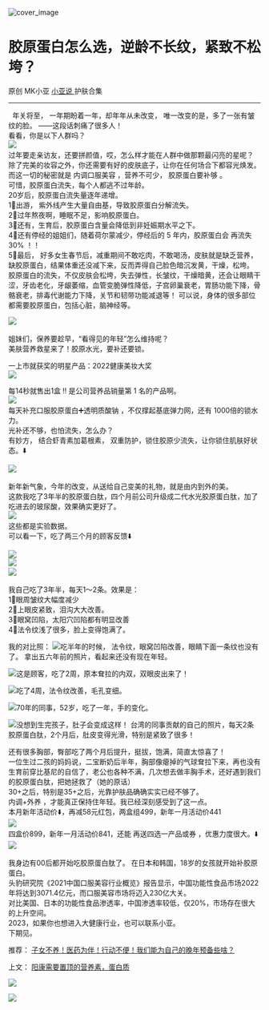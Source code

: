![cover_image](http://mmbiz.qpic.cn/mmbiz_jpg/A8SKDch4cJF1VDUA0zXG5c7OxefHZwDY1VF7YyTYicTebvibetgr2HicCbIkhbb7W1ApxIJNPHRPsA1pviaMlpOj7g/0?wx_fmt=jpeg)

#  胶原蛋白怎么选，逆龄不长纹，紧致不松垮？

原创  MK小亚  [ 小亚说 ](https://mp.weixin.qq.com/mp/appmsgalbum?__biz=MzUxNDAwNTk0MQ==&action=getalbum&album_id=4024592148363132939#wechat_redirect) 护肤合集

__ _ _ _ _

​​  ​  年关将至，  一年期盼着一年，却年年从未改变，  唯一改变的是，多了一张有皱纹的脸。  ——这段话刺痛了很多人！  
看看，你是以下人群吗？  
![](https://mmbiz.qpic.cn/mmbiz_png/A8SKDch4cJF1VDUA0zXG5c7OxefHZwDY0mibxfLxNeKj92iaB4E3KOgiaaRo35D2bZbYBcTnq8tcqvSo7BF4bTn0A/640?wx_fmt=png)
​  
过年要走亲访友，还要拼颜值，哎，怎么样才能在人群中做那颗最闪亮的星呢？  
除了完美的妆容之外，你还需要有好的皮肤底子，让你在任何场合下都容光焕发。  
而这一切的秘密就是  内调口服美容  ，营养不可少，  胶原蛋白要补够  。  
可惜，胶原蛋白流失，每个人都逃不过年龄。  
20岁后，胶原蛋白流失量逐年递增。  
1⃣️出游，  紫外线产生大量自由基，导致胶原蛋白分解流失。  
2⃣️过年熬夜啊，睡眠不足，影响胶原蛋白。  
3⃣️还有，生育后，胶原蛋白含量会降低到非妊娠期水平之下。  
4⃣️还有停经的姐姐们，随着荷尔蒙减少，停经后的  5  年内，胶原蛋白会  再流失30%  ！！  
5⃣️最后，  好多女生春节后，减重期间不敢吃肉，不敢喝汤，皮肤就是缺乏营养，缺胶原蛋白，结果体重还没减下来，反而弄得自己脸色暗沉发黄，干燥，松垮。  
胶原蛋白的流失，不仅皮肤会松垮，失去弹性，长皱纹，干燥暗黄，还会让眼睛干涩，牙齿老化，牙龈萎缩，血管变脆弹性降低，子宫卵巢衰老，胃肠功能下降，骨骼衰老，排毒代谢能力下降，关节和韧带功能减退等！
可以说，身体的很多部位都需要胶原蛋白，包括心脏，脑神经等。  
  
![](https://mmbiz.qpic.cn/mmbiz_png/A8SKDch4cJF1VDUA0zXG5c7OxefHZwDYlN4so10QibxJVNjp0eHo7L3k78Itk9dtAq8sBBlgTlM95vG16AMsntg/640?wx_fmt=png)
​  
  
  
姐妹们，保养要趁早，“看得见的年轻”怎么维持呢？  
美肤营养救星来了！胶原水光，要补还要锁。  
  
一上市就获奖的明星产品：2022健康美妆大奖  
![](https://mmbiz.qpic.cn/mmbiz_png/A8SKDch4cJF1VDUA0zXG5c7OxefHZwDYSObe51pgbZox3FhVz4YYjHLDIeTkribf5PuHuU0Bg9b8Vt73LibopW1g/640?wx_fmt=png)  
  
每14秒就售出1盒  ‼️  是公司营养品销量第  1  名的产品啊。  
![](https://mmbiz.qpic.cn/mmbiz_png/A8SKDch4cJF1VDUA0zXG5c7OxefHZwDYqVU9QRKcopaOb0Kh4QW52qQOb3ibaE65eIyBw7Zz8FyicLZPLVJD6wJg/640?wx_fmt=png)
​  ​  
每天补充口服胶原蛋白➕透明质酸钠  ，不仅撑起基底弹力网，还有  1000倍的锁水力。  
光补还不够，也怕流失，怎么办？  
有妙方，  结合虾青素加葛根素，  双重防护，锁住胶原少流失，让你锁住肌肤好状态。⬇️  
  
![](https://mmbiz.qpic.cn/mmbiz_png/A8SKDch4cJF1VDUA0zXG5c7OxefHZwDYIydyMYZdTxPiaYl4gjIrIiaFCTN7BX2qhlAoXCc2dUeZCrBySHDNDRzA/640?wx_fmt=png)
​  
  
新年新气象，今年的改变，从送给自己变美的礼物，就是由内到外的美。  
这款我吃了3年半的胶原蛋白肽，四个月前公司升级成二代水光胶原蛋白肽，加了吃进去的玻尿酸，效果确实更好了。  
![](https://mmbiz.qpic.cn/mmbiz_png/A8SKDch4cJF1VDUA0zXG5c7OxefHZwDYZle3q9Gsz7ALQz8P08ufqECQh8jeXhpicgtcWYZBnLR4uq6kGyp1LJQ/640?wx_fmt=png)
​  
这些都是实验数据。  
可以看一下，吃了两三个月的顾客反馈⬇️  
  
![](https://mmbiz.qpic.cn/mmbiz_png/A8SKDch4cJF1VDUA0zXG5c7OxefHZwDYxciahuPV9pbgoBP3PYOLNhNwbQrwFygFwZfLm0hI9BZAsOhdeibaSLgA/640?wx_fmt=png)  
![](https://mmbiz.qpic.cn/mmbiz_png/A8SKDch4cJF1VDUA0zXG5c7OxefHZwDYzOuq9QF6tV4WSxqL5ibmR14fMF4LnEHwVL5lg3UJcSGvpsYibVdWPiamw/640?wx_fmt=png)
​  
![](https://mmbiz.qpic.cn/mmbiz_png/A8SKDch4cJF1VDUA0zXG5c7OxefHZwDYEROcKLjJZ7t2S1oAzibbFahrp110oY4icF9I243ebYrp83nIiawB4TsCA/640?wx_fmt=png)
​  
  
  
我自己吃了3年半，每天1～2条。效果是：  
1⃣️眼周皱纹大幅度减少  
2⃣️上眼皮紧致，泪沟大大改善。  
3⃣️眼窝凹陷，太阳穴凹陷都有明显改善  
4⃣️法令纹浅了很多，脸上变得饱满了。  
  
我的对比照：
![](https://mmbiz.qpic.cn/mmbiz_png/A8SKDch4cJF1VDUA0zXG5c7OxefHZwDYGz8uv8AWgUBn07YVH2PbZJj5laXoOKa67PkGb6HZJqQdT43FDnemuw/640?wx_fmt=png)
​  吃半年的时候，  法令纹，眼窝凹陷改善，眼睛下面一条纹也没有了。  拿出五六年前的照片，看起来还没有现在年轻。  
  
  
![](https://mmbiz.qpic.cn/mmbiz_png/A8SKDch4cJF1VDUA0zXG5c7OxefHZwDYHUEBcfKs8QxbFLtNslOjR2d2icgfQ3QvBDw9Tk5jRPOKOxCEqQn4GPg/640?wx_fmt=png)
​  这是顾客，吃了2周，原本耷拉的内双，双眼皮出来了！  
  
![](https://mmbiz.qpic.cn/mmbiz_png/A8SKDch4cJF1VDUA0zXG5c7OxefHZwDYxoq2UHO6vxNdovEps7kR8L9PfQtP5Ku2JfMaPY0ZnYn8T52pXpFg0w/640?wx_fmt=png)
​  吃了4周，法令纹改善，毛孔变细。  
  
  
![](https://mmbiz.qpic.cn/mmbiz_png/A8SKDch4cJF1VDUA0zXG5c7OxefHZwDYw0oNlSnia3IsDcnFzzs0LVkEvApuUwFibU43bic41IrZJjJGks8WG9Crg/640?wx_fmt=png)
​  70年的同事，52岁，吃了一年，手的变化。  
  
  
![](https://mmbiz.qpic.cn/mmbiz_png/A8SKDch4cJF1VDUA0zXG5c7OxefHZwDYibGT7oB6sod6lkZrV8CWqKjWbDnibrVbYV7C4aWcYtYLpdGP5FibK4RDA/640?wx_fmt=png)
​  没想到生完孩子，肚子会变成这样！  台湾的同事贡献的自己的照片，每天2条胶原蛋白肽，2个月后，肚皮变得光滑，特别是紧致了很多！  
  
还有很多胸部，臀部吃了两个月后提升，挺拔，饱满，简直太惊喜了！  
一位生过二孩的妈妈说，二宝断奶后半年，胸部像瘪掉的气球耷拉下来，再也没有生育前穿比基尼的自信了，老公也各种不满，几次想去做丰胸手术，还好遇到我们的胶原蛋白肽，把她拯救了（她的原话）  
30+之后，特别是35+之后，光靠护肤品确确实实已经不够了。  
内调+外养  ，才能真正保持住年轻。我已经深刻感受到了这一点。  
本月新年活动价⬇️，再减58元红包，两盒组499，新年一月活动价441  
![](https://mmbiz.qpic.cn/mmbiz_png/A8SKDch4cJF1VDUA0zXG5c7OxefHZwDYoQPATTHE6bxicP5cCbnWgcN1NcTja9ibMicqbytT23vkmClVRJIGicmVvg/640?wx_fmt=png)
​  
四盒价899，新年一月活动价841，还能  再送四选一产品或券  ，优惠力度很大。⬇️  
![](https://mmbiz.qpic.cn/mmbiz_png/A8SKDch4cJF1VDUA0zXG5c7OxefHZwDYYX5pJLfiawY4CPdcKtAZziao1FPyaWqnAJWtHNya9KiatGicL0HkYGKfnA/640?wx_fmt=png)
​  
  
我身边有00后都开始吃胶原蛋白肽了。  在日本和韩国，18岁的女孩就开始补胶原蛋白。  
头豹研究院《2021中国口服美容行业概览》报告显示，中国功能性食品市场2022年将达到3071.4亿元，而口服美容市场将迈入230亿大关。  
对比美国、日本的功能性食品渗透率，中国渗透率较低，仅20%，市场存在很大的上升空间。  
2023，如果你也想进入大健康行业，也可以联系小亚。  
下期见。  
  
  
  
  

推荐： [ 子女不养！医药为伴！行动不便！我们能为自己的晚年预备些啥？
](https://mp.weixin.qq.com/s?__biz=MzUxNDAwNTk0MQ==&mid=2247484752&idx=1&sn=fbb79ef2c38d86e7134391f0cd0e1afe&scene=21#wechat_redirect)

上文： [ 阳康需要置顶的营养素，蛋白质
](https://mp.weixin.qq.com/s?__biz=MzUxNDAwNTk0MQ==&mid=2247484806&idx=1&sn=1d631b597e113dfd6d9b1cf34201e69a&scene=21#wechat_redirect)

![](https://mmbiz.qpic.cn/mmbiz_gif/b96CibCt70iaZ7Bia3Wm91cEuWhERXfCYjTia9tf7aMjVBNRETSa2NpGjCV6tyNvgCLos8LBgwEgxcwaIw8zdOsG7A/640?wx_fmt=gif)

![](https://mmbiz.qpic.cn/mmbiz_jpg/A8SKDch4cJEicCnqTxiatgGquhIicZ1wJ1Dth5YOOzoYV7U4N3HmiaO0vVAzjOpBVdtF0gnL632Fc7HqiaDmgveQDEw/640?wx_fmt=jpeg)

